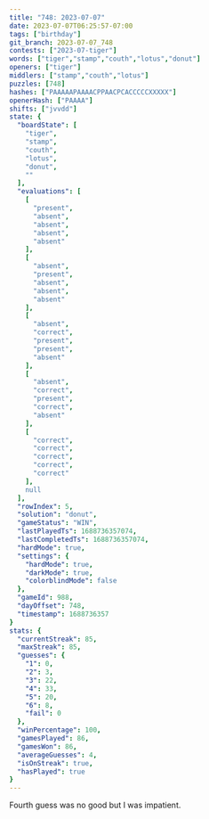 ```yaml
---
title: "748: 2023-07-07"
date: 2023-07-07T06:25:57-07:00
tags: ["birthday"]
git_branch: 2023-07-07_748
contests: ["2023-07-tiger"]
words: ["tiger","stamp","couth","lotus","donut"]
openers: ["tiger"]
middlers: ["stamp","couth","lotus"]
puzzles: [748]
hashes: ["PAAAAAPAAAACPPAACPCACCCCCXXXXX"]
openerHash: ["PAAAA"]
shifts: ["jvvdd"]
state: {
  "boardState": [
    "tiger",
    "stamp",
    "couth",
    "lotus",
    "donut",
    ""
  ],
  "evaluations": [
    [
      "present",
      "absent",
      "absent",
      "absent",
      "absent"
    ],
    [
      "absent",
      "present",
      "absent",
      "absent",
      "absent"
    ],
    [
      "absent",
      "correct",
      "present",
      "present",
      "absent"
    ],
    [
      "absent",
      "correct",
      "present",
      "correct",
      "absent"
    ],
    [
      "correct",
      "correct",
      "correct",
      "correct",
      "correct"
    ],
    null
  ],
  "rowIndex": 5,
  "solution": "donut",
  "gameStatus": "WIN",
  "lastPlayedTs": 1688736357074,
  "lastCompletedTs": 1688736357074,
  "hardMode": true,
  "settings": {
    "hardMode": true,
    "darkMode": true,
    "colorblindMode": false
  },
  "gameId": 988,
  "dayOffset": 748,
  "timestamp": 1688736357
}
stats: {
  "currentStreak": 85,
  "maxStreak": 85,
  "guesses": {
    "1": 0,
    "2": 3,
    "3": 22,
    "4": 33,
    "5": 20,
    "6": 8,
    "fail": 0
  },
  "winPercentage": 100,
  "gamesPlayed": 86,
  "gamesWon": 86,
  "averageGuesses": 4,
  "isOnStreak": true,
  "hasPlayed": true
}
---
```

<!-- more -->
Fourth guess was no good but I was impatient.
